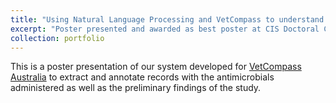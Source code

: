 ```yaml
---
title: "Using Natural Language Processing and VetCompass to understand antimicrobial usage patterns in Australia"
excerpt: "Poster presented and awarded as best poster at CIS Doctoral Colloquim 2019, Australia Veterinary Conference 2019, and Australasia Computer Science Week 2020 <br/><a href='/files/N2C2-OHNLP-2019.pdf'><img src='/images/N2C2-OHNLP-2019-small.png'></a>"
collection: portfolio
---
```


This is a poster presentation of our system developed for [VetCompass Australia](https://www.vetcompass.com.au/) to extract and annotate records with the antimicrobials administered as well as the preliminary findings of the study.

